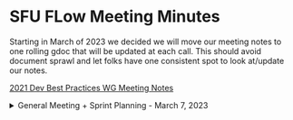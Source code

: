 # SFU FLow Meeting Minutes

Starting in March of 2023 we decided we will move our meeting notes to one rolling gdoc that will be updated at each call. This should avoid document sprawl and let folks have one consistent spot to look at/update our notes.

[2021 Dev Best Practices WG Meeting Notes](https://docs.google.com/document/d/1sJhaZxG_9Wb2Sg6a4KxqnIvo_to5OkhMkbBk_7UqtEc/edit#)

<details>
 <summary>General Meeting + Sprint Planning - March 7, 2023</summary>

## Live Meeting Notes

<https://docs.google.com/document/d/1uadzULCR-l9JGVPeFM8uGK0AMsAimBnlC9CGfA9s4Ww/edit>

## Intro

- Introduce members
- Tech Stack
- Ticket System
- Ticket Creation
- Assign tickets + learning
- Plan weekly Sprint Planning/Review meetings

## New Meeting Day & time

We now meet every ... 

## Quick status on in-flight tickets - (~2min each)

TBD

## Recording

TBD

</details>